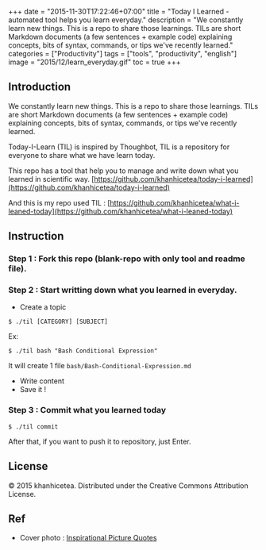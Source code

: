 +++
date = "2015-11-30T17:22:46+07:00"
title = "Today I Learned - automated tool helps you learn everyday."
description = "We constantly learn new things. This is a repo to share those learnings. TILs are short Markdown documents (a few sentences + example code) explaining concepts, bits of syntax, commands, or tips we've recently learned."
categories = ["Productivity"]
tags = ["tools", "productivity", "english"]
image = "2015/12/learn_everyday.gif"
toc = true
+++

## Introduction

We constantly learn new things. This is a repo to share those learnings. TILs are short Markdown documents (a few sentences + example code) explaining concepts, bits of syntax, commands, or tips we've recently learned.

Today-I-Learn (TIL) is inspired by Thoughbot, TIL is a repository for everyone to share what we have learn today.

This repo has a tool that help you to manage and write down what you learned in scientific way. [https://github.com/khanhicetea/today-i-learned](https://github.com/khanhicetea/today-i-learned)

And this is my repo used TIL : [https://github.com/khanhicetea/what-i-leaned-today](https://github.com/khanhicetea/what-i-leaned-today)

## Instruction

### Step 1 : Fork this repo (blank-repo with only tool and readme file).
### Step 2 : Start writting down what you learned in everyday.

- Create a topic

```shell
$ ./til [CATEGORY] [SUBJECT]
```
Ex:

```shell
$ ./til bash "Bash Conditional Expression"
```

It will create 1 file `bash/Bash-Conditional-Expression.md`

- Write content
- Save it !

### Step 3 : Commit what you learned today

```shell
$ ./til commit
```

After that, if you want to push it to repository, just Enter.

## License
© 2015 khanhicetea. Distributed under the Creative Commons Attribution License.

## Ref

- Cover photo : [Inspirational Picture Quotes](http://inspirationalpicturequotes.blogspot.com/2013/03/knowledge-is-learning-something-new.html)